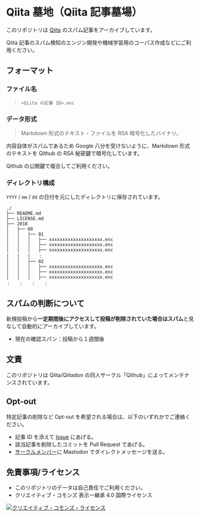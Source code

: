 # Qiita 墓地（Qiita 記事墓場）

このリポジトリは [Qiita](https://qiita.com/) のスパム記事をアーカイブしています。

Qiita 記事のスパム検知のエンジン開発や機械学習用のコーパス作成などにご利用ください。

## フォーマット

### ファイル名

> `<Qiita の記事 ID>.enc`

### データ形式

> Markdown 形式のテキスト・ファイルを RSA 暗号化したバイナリ。

内容自体がスパムであるため Google 八分を受けないように、Markdown 形式のテキストを Qithub の RSA 秘密鍵で暗号化しています。

Qithub の公開鍵で複合してご利用ください。

### ディレクトリ構成

`YYYY` / `mm` / `dd` の日付を元にしたディレクトリに保存されています。

```
./
├── README.md
├── LICENSE.md
├── 2018
│   ├── 08
│   │   ├── 01
│   │   │   ├── xxxxxxxxxxxxxxxxxxxx.enc
│   │   │   ├── xxxxxxxxxxxxxxxxxxxx.enc
│   │   │   ├── xxxxxxxxxxxxxxxxxxxx.enc
│   │   │   ：
│   │   ├── 02
│   │   │   ├── xxxxxxxxxxxxxxxxxxxx.enc
│   │   │   ├── xxxxxxxxxxxxxxxxxxxx.enc
│   │   │   ├── xxxxxxxxxxxxxxxxxxxx.enc
：   ：   ：   ：
```

## スパムの判断について

新規投稿から**一定期間後にアクセスして投稿が削除されていた場合はスパム**と見なして自動的にアーカイブしています。

- 現在の確認スパン：投稿から１週間後

## 文責

このリポジトリは Qiita/Qiitadon の同人サークル「Qithub」によってメンテナンスされています。

## Opt-out

特定記事の削除など Opt-out を希望される場合は、以下のいずれかでご連絡ください。

- 記事 ID を添えて [Issue](https://github.com/Qithub-BOT/Qithub-ORG/issues) にあげる。
- 該当記事を削除したコミットを Pull Request であげる。
- [サークルメンバー](https://github.com/Qithub-BOT/Qithub-ORG/blob/master/MEMBERS.md)に Mastodon でダイレクトメッセージを送る。

## 免責事項/ライセンス

- このリポジトリのデータは自己責任でご利用ください。
- クリエイティブ・コモンズ 表示ー継承 4.0 国際ライセンス

<a rel="license" href="http://creativecommons.org/licenses/by-sa/4.0/"><img alt="クリエイティブ・コモンズ・ライセンス" style="border-width:0" src="https://i.creativecommons.org/l/by-sa/4.0/88x31.png" /></a>

